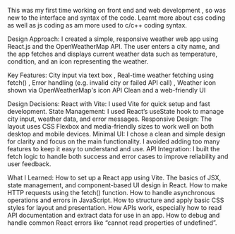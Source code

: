 This was my first time working on front end and web development , so was new to the interface and syntax of the code. Learnt more about css coding as well as js coding as am more used to c/c++ coding syntax.

Design Approach: I created a simple, responsive weather web app using React.js and the OpenWeatherMap API. The user enters a city name, and the app fetches and displays current weather data such as temperature, condition, and an icon representing the weather.

Key Features: City input via text box , Real-time weather fetching using fetch() , Error handling (e.g. invalid city or failed API call) , Weather icon shown via OpenWeatherMap's icon API Clean and a web-friendly UI

Design Decisions: 
React with Vite: I used Vite for quick setup and fast development. 
State Management: I used React’s useState hook to manage city input, weather data, and error messages. 
Responsive Design: The layout uses CSS Flexbox and media-friendly sizes to work well on both desktop and mobile devices. 
Minimal UI: I chose a clean and simple design for clarity and focus on the main functionality. I avoided adding too many features to keep it easy to understand and use. 
API Integration: I built the fetch logic to handle both success and error cases to improve reliability and user feedback.

What I Learned:
How to set up a React app using Vite. The basics of JSX, state management, and component-based UI design in React. How to make HTTP requests using the fetch() function. How to handle asynchronous operations and errors in JavaScript. How to structure and apply basic CSS styles for layout and presentation. How APIs work, especially how to read API documentation and extract data for use in an app. How to debug and handle common React errors like “cannot read properties of undefined”.


